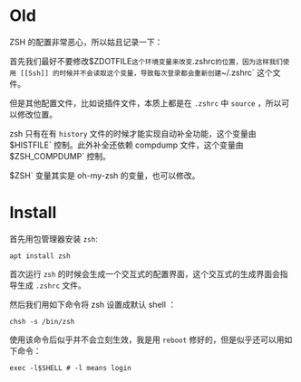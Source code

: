 # Old

ZSH 的配置非常恶心，所以姑且记录一下：

首先我们最好不要修改$ZDOTFILE` 这个环境变量来改变 `.zshrc` 的位置，因为这样我们使用 [[Ssh]] 的时候并不会读取这个变量，导致每次登录都会重新创建 `~/.zshrc` 这个文件。

但是其他配置文件，比如说插件文件，本质上都是在 `.zshrc` 中 `source` ，所以可以修改位置。

zsh 只有在有 `history` 文件的时候才能实现自动补全功能，这个变量由$HISTFILE` 控制。此外补全还依赖 compdump 文件，这个变量由$ZSH_COMPDUMP` 控制。

$ZSH` 变量其实是 oh-my-zsh 的变量，也可以修改。

# Install

首先用包管理器安装 `zsh`:

``` shell
apt install zsh
```

首次运行 `zsh` 的时候会生成一个交互式的配置界面，这个交互式的生成界面会指导生成 `.zshrc` 文件。

然后我们用如下命令将 zsh 设置成默认 shell ：

``` shell
chsh -s /bin/zsh
```

使用该命令后似乎并不会立刻生效，我是用 `reboot` 修好的，但是似乎还可以用如下命令：

``` shell
exec -l$SHELL # -l means login
```
